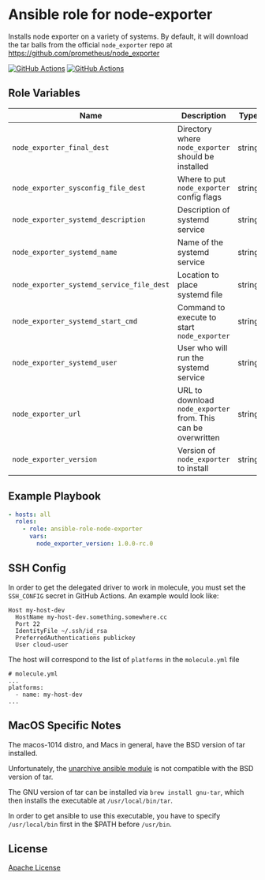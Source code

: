 Ansible role for node-exporter
==================================

Installs node exporter on a variety of systems. By default, it will download the tar balls from the official `node_exporter` repo at <https://github.com/prometheus/node_exporter>

[![GitHub Actions](https://github.com/mongodb-ansible-roles/ansible-role-node-exporter/workflows/Molecule%20Test/badge.svg)](https://github.com/mongodb-ansible-roles/ansible-role-node-exporter/actions?query=workflow%3A%22Molecule+Test%22)
[![GitHub Actions](https://github.com/mongodb-ansible-roles/ansible-role-node-exporter/workflows/Release/badge.svg)](https://github.com/mongodb-ansible-roles/ansible-role-node-exporter/actions?query=workflow%3A%22Release%22)

Role Variables
--------------

| Name | Description | Type | Default | Required |
|------|-------------|:----:|:-------:|:--------:|
| `node_exporter_final_dest` | Directory where `node_exporter` should be installed | string | `/usr/local/bin` | true |
| `node_exporter_sysconfig_file_dest` | Where to put `node_exporter` config flags | string | `/etc/sysconfig/node_exporter` | false | 
| `node_exporter_systemd_description` | Description of systemd service | string | Node Exporter | false |
| `node_exporter_systemd_name` | Name of the systemd service | string | `node_exporter` | false |
| `node_exporter_systemd_service_file_dest` | Location to place systemd file | string | `/etc/systemd/system` | false |
| `node_exporter_systemd_start_cmd` | Command to execute to start `node_exporter` | string | `/usr/local/bin/node_exporter $OPTIONS` | false |
| `node_exporter_systemd_user` | User who will run the systemd service | string | `root` | false |
| `node_exporter_url` | URL to download `node_exporter` from. This can be overwritten | string | `https://github.com/prometheus/node_exporter/releases/download/v{{ node_exporter_version }}/node_exporter-{{ nod  e_exporter_version }}.{{ distro }}-{{ architecture }}.tar.gz` | true |
| `node_exporter_version` | Version of `node_exporter` to install | string | `1.0.0-rc.0` | true |

Example Playbook
----------------

```yaml
- hosts: all
  roles:
    - role: ansible-role-node-exporter
      vars:
        node_exporter_version: 1.0.0-rc.0
```

SSH Config
----------

In order to get the delegated driver to work in molecule, you must set the `SSH_CONFIG` secret in GitHub Actions.
An example would look like:
```
Host my-host-dev
  HostName my-host-dev.something.somewhere.cc
  Port 22
  IdentityFile ~/.ssh/id_rsa
  PreferredAuthentications publickey
  User cloud-user
```
The host will correspond to the list of `platforms` in the `molecule.yml` file
```
# molecule.yml
...
platforms:
  - name: my-host-dev
...
```

MacOS Specific Notes
--------------------

The macos-1014 distro, and Macs in general, have the BSD version of tar installed.

Unfortunately, the [unarchive ansible module](https://docs.ansible.com/ansible/latest/modules/unarchive_module.html) is not compatible with the BSD version of tar.

The GNU version of tar can be installed via `brew install gnu-tar`, which then installs the executable at `/usr/local/bin/tar`.

In order to get ansible to use this executable, you have to specify `/usr/local/bin` first in the $PATH before `/usr/bin`.

License
-------

[Apache License](LICENSE)
